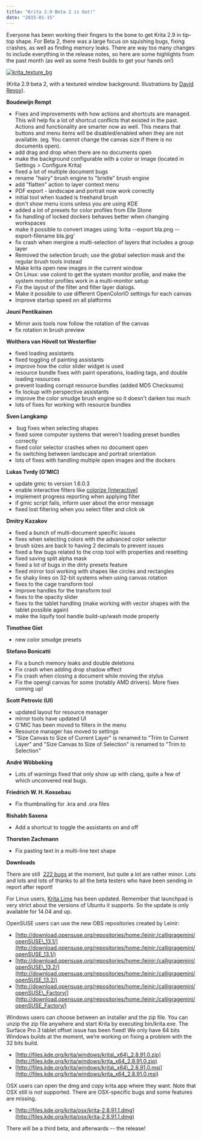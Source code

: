```yaml
---
title: "Krita 2.9 Beta 2 is Out!"
date: "2015-01-15"
---
```


Everyone has been working their fingers to the bone to get Krita 2.9 in tip-top shape. For Beta 2, there was a large focus on squishing bugs, fixing crashes, as well as finding memory leaks. There are way too many changes to include everything in the release notes, so here are some highlights from the past month (as well as some fresh builds to get your hands on!)

[![krita_texture_bg](/images/posts/2015/krita_texture_bg-1024x564.jpg)](https://krita.org/wp-content/uploads/2015/01/krita_texture_bg.jpg)

(Krita 2.9 beta 2, with a textured window background. Illustrations by [David Revoy](http://www.patreon.com/davidrevoy)).

**Boudewijn Rempt**

- Fixes and improvements with how actions and shortcuts are managed. This will help fix a lot of shortcut conflicts that existed in the past. Actions and functionality are smarter now as well. This means that buttons and menu items will be disabled/enabled when they are not available. (eg. You cannot change the canvas size if there is no documents open).
- add drag and drop when there are no documents open
- make the background configurable with a color or image (located in Settings > Configure Krita)
- fixed a lot of multiple document bugs
- rename "hairy" brush engine to "bristle" brush engine
- add "flatten" action to layer context menu
- PDF export - landscape and portrait now work correctly
- initial tool when loaded is freehand brush
- don't show menu icons unless you are using KDE
- added a lot of presets for color profiles from Elle Stone
- fix handling of locked dockers behaves better when changing workspaces
- make it possible to convert images using 'krita --export bla.png --export-filename bla.jpg'
- fix crash when mergine a multi-selection of layers that includes a group layer
- Removed the selection brush; use the global selection mask and the regular brush tools instead
- Make krita open new images in the current window
- On Linux: use colord to get the system monitor profile, and make the system monitor profiles work in a multi-monitor setup
- Fix the layout of the filter and filter layer dialogs.
- Make it possible to use different OpenColorIO settings for each canvas
- Improve startup speed on all platforms

**Jouni Pentikainen**

- Mirror axis tools now follow the rotation of the canvas
- fix rotation in brush preview

**Wolthera van Hövell tot Westerflier**

- fixed loading assistants
- fixed toggling of painting assistants
- improve how the color slider widget is used
- resource bundle fixes with paint operations, loading tags, and double loading resources
- prevent loading corrupt resource bundles (added MD5 Checksums)
- fix lockup with perspective assistants
- improve the color smudge brush engine so it doesn't darken too much
- lots of fixes for working with resource bundles

**Sven Langkamp**

-  bug fixes when selecting shapes
- fixed some computer systems that weren't loading preset bundles correctly
- fixed color selector crashes when no document open
- fix switching between landscape and portrait orientation
- lots of fixes with handling multiple open images and the dockers

**Lukas Tvrdy (G'MIC)**

- update gmic to version 1.6.0.3
- enable interactive filters like [colorize \[interactive\]](http://www.davidrevoy.com/article240/gmic-line-art-colorization)
- implement progress reporting when applying filter
- if gmic script fails, inform user about the error message
- fixed lost filtering when you select filter and click ok

**Dmitry Kazakov**

- fixed a bunch of multi-document specific issues
- fixes when selecting colors with the advanced color selector
- brush sizes are back to having 2 decimals to prevent issues
- fixed a few bugs related to the crop tool with properties and resetting
- fixed saving split alpha mask
- fixed a lot of bugs in the dirty presets feature
- fixed mirror tool working with shapes like circles and rectangles
- fix shaky lines on 32-bit systems when using canvas rotation
- fixes to the cage transform tool
- Improve handles for the transform tool
- fixes to the opacity slider
- fixes to the tablet handling (make working with vector shapes with the tablet possible again)
- make the liquify tool handle build-up/wash mode properly

**Timothee Giet**

- new color smudge presets

**Stefano Bonicatti**

- Fix a bunch memory leaks and double deletions
- Fix crash when adding drop shadow effect
- Fix crash when closing a document while moving the stylus
- Fix the opengl canvas for some (notably AMD drivers). More fixes coming up!

**Scott Petrovic (UI)**

- updated layout for resource manager
- mirror tools have updated UI
- G'MIC has been moved to filters in the menu
- Resource manager has moved to settings
- "Size Canvas to Size of Current Layer" is renamed to "Trim to Current Layer" and "Size Canvas to Size of Selection" is renamed to "Trim to Selection"

 **André Wöbbeking**

- Lots of warnings fixed that only show up with clang, quite a few of which unconvered real bugs.

**Friedrich W. H. Kossebau**

- Fix thumbnailing for .kra and .ora files

 **Rishabh Saxena**

- Add a shortcut to toggle the assistants on and off

**Thorsten Zachmann**

- Fix pasting text in a multi-line text shape

**Downloads**

There are still  [222 bugs](https://bugs.kde.org/buglist.cgi?bug_severity=critical&bug_severity=grave&bug_severity=major&bug_severity=crash&bug_severity=normal&bug_severity=minor&bug_status=UNCONFIRMED&bug_status=CONFIRMED&bug_status=ASSIGNED&bug_status=REOPENED&list_id=1167792&product=krita&query_format=advanced) at the moment, but quite a lot are rather minor. Lots and lots and lots of thanks to all the beta testers who have been sending in report after report!

For Linux users, [Krita Lime](https://launchpad.net/~dimula73/+archive/ubuntu/krita) has been updated. Remember that launchpad is very strict about the versions of Ubuntu it supports. So the update is only available for 14.04 and up.

OpenSUSE users can use the new OBS repositories created by Leinir:

- [http://download.opensuse.org/repositories/home:/leinir:/calligragemini/openSUSE\_13.1/](http://download.opensuse.org/repositories/home:/leinir:/calligragemini/openSUSE_13.1/)
- [http://download.opensuse.org/repositories/home:/leinir:/calligragemini/openSUSE\_13.2/](http://download.opensuse.org/repositories/home:/leinir:/calligragemini/openSUSE_13.2/)
- [http://download.opensuse.org/repositories/home:/leinir:/calligragemini/openSUSE\_Factory/](http://download.opensuse.org/repositories/home:/leinir:/calligragemini/openSUSE_Factory/)

Windows users can choose between an installer and the zip file. You can unzip the zip file anywhere and start Krita by executing bin/krita.exe. The Surface Pro 3 tablet offset issue has been fixed! We only have 64 bits Windows builds at the moment, we’re working on fixing a problem with the 32 bits build.

- [http://files.kde.org/krita/windows/krita\_x64\_2.8.91.0.zip](http://files.kde.org/krita/windows/krita_x64_2.8.91.0.zip)
- [http://files.kde.org/krita/windows/krita\_x64\_2.8.91.0.msi](http://files.kde.org/krita/windows/krita_x64_2.8.91.0.msi)

OSX users can open the dmg and copy krita.app where they want. Note that OSX still is _not_ supported. There are OSX-specific bugs and some features are missing.

- [http://files.kde.org/krita/osx/krita-2.8.91.1.dmg](http://files.kde.org/krita/osx/krita-2.8.91.1.dmg)

There will be a third beta, and afterwards -- the release!

